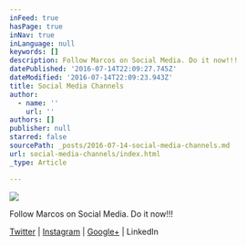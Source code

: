 ```yaml
---
inFeed: true
hasPage: true
inNav: true
inLanguage: null
keywords: []
description: Follow Marcos on Social Media. Do it now!!!
datePublished: '2016-07-14T22:09:27.745Z'
dateModified: '2016-07-14T22:09:23.943Z'
title: Social Media Channels
author:
  - name: ''
    url: ''
authors: []
publisher: null
starred: false
sourcePath: _posts/2016-07-14-social-media-channels.md
url: social-media-channels/index.html
_type: Article

---
```

![](https://the-grid-user-content.s3-us-west-2.amazonaws.com/f8a746d9-6a77-40af-af32-aee20870dca4.jpg)

Follow Marcos on Social Media. Do it now!!!

[Twitter][0] | [Instagram][1] | [Google+][2] | LinkedIn

[0]: https://twitter.com/marcosnyc
[1]: https://www.instagram.com/simplymarcos/
[2]: https://plus.google.com/u/0/111150226891979797743